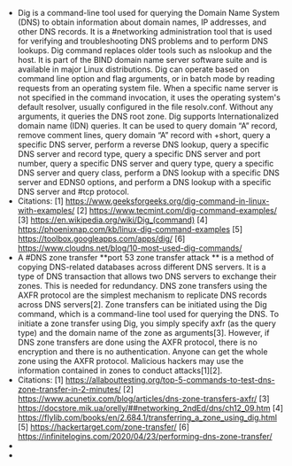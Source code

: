 - Dig is a command-line tool used for querying the Domain Name System (DNS) to obtain information about domain names, IP addresses, and other DNS records. It is a #networking administration tool that is used for verifying and troubleshooting DNS problems and to perform DNS lookups. Dig command replaces older tools such as nslookup and the host. It is part of the BIND domain name server software suite and is available in major Linux distributions. Dig can operate based on command line option and flag arguments, or in batch mode by reading requests from an operating system file. When a specific name server is not specified in the command invocation, it uses the operating system's default resolver, usually configured in the file resolv.conf. Without any arguments, it queries the DNS root zone. Dig supports Internationalized domain name (IDN) queries. It can be used to query domain “A” record, remove comment lines, query domain “A” record with +short, query a specific DNS server, perform a reverse DNS lookup, query a specific DNS server and record type, query a specific DNS server and port number, query a specific DNS server and query type, query a specific DNS server and query class, perform a DNS lookup with a specific DNS server and EDNS0 options, and perform a DNS lookup with a specific DNS server and #tcp protocol.
- Citations:
  [1] https://www.geeksforgeeks.org/dig-command-in-linux-with-examples/
  [2] https://www.tecmint.com/dig-command-examples/
  [3] https://en.wikipedia.org/wiki/Dig_(command)
  [4] https://phoenixnap.com/kb/linux-dig-command-examples
  [5] https://toolbox.googleapps.com/apps/dig/
  [6] https://www.cloudns.net/blog/10-most-used-dig-commands/
- A #DNS zone transfer **port 53 zone transfer attack ** is a method of copying DNS-related databases across different DNS servers. It is a type of DNS transaction that allows two DNS servers to exchange their zones. This is needed for redundancy. DNS zone transfers using the AXFR protocol are the simplest mechanism to replicate DNS records across DNS servers[2]. Zone transfers can be initiated using the Dig command, which is a command-line tool used for querying the DNS. To initiate a zone transfer using Dig, you simply specify axfr (as the query type) and the domain name of the zone as arguments[3]. However, if DNS zone transfers are done using the AXFR protocol, there is no encryption and there is no authentication. Anyone can get the whole zone using the AXFR protocol. Malicious hackers may use the information contained in zones to conduct attacks[1][2].
- Citations:
  [1] https://allabouttesting.org/top-5-commands-to-test-dns-zone-transfer-in-2-minutes/
  [2] https://www.acunetix.com/blog/articles/dns-zone-transfers-axfr/
  [3] https://docstore.mik.ua/orelly/##networking_2ndEd/dns/ch12_09.htm
  [4] https://flylib.com/books/en/2.684.1/transferring_a_zone_using_dig.html
  [5] https://hackertarget.com/zone-transfer/
  [6] https://infinitelogins.com/2020/04/23/performing-dns-zone-transfer/
-
-